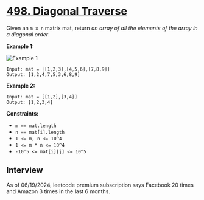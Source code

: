 # [498. Diagonal Traverse](https://leetcode.com/problems/diagonal-traverse/)

Given an `m x n` matrix mat, return _an array of all the elements of the array in a diagonal order_.

**Example 1:**

![Example 1](https://assets.leetcode.com/uploads/2021/04/10/diag1-grid.jpg)
```
Input: mat = [[1,2,3],[4,5,6],[7,8,9]]
Output: [1,2,4,7,5,3,6,8,9]
```

**Example 2:**
```
Input: mat = [[1,2],[3,4]]
Output: [1,2,3,4]
```

**Constraints:**
* `m == mat.length`
* `n == mat[i].length`
* `1 <= m, n <= 10^4`
* `1 <= m * n <= 10^4`
* `-10^5 <= mat[i][j] <= 10^5`

## Interview
As of 06/19/2024, leetcode premium subscription says Facebook 20 times and Amazon 3 times in the last 6 months.
